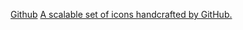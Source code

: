[Github](https://github.com)
[A scalable set of icons handcrafted by GitHub.](https://primer.style/foundations/icons#16px)
